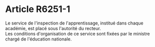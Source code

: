 # Article R6251-1

  
Le service de l'inspection de l'apprentissage, institué dans chaque académie, est placé sous l'autorité du recteur.   
Les conditions d'organisation de ce service sont fixées par le ministre chargé de l'éducation nationale.